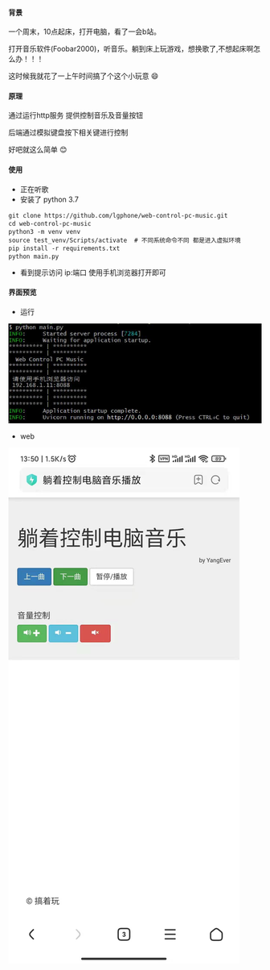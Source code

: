 #### 背景

一个周末，10点起床，打开电脑，看了一会b站。

打开音乐软件(Foobar2000)，听音乐。躺到床上玩游戏，想换歌了,不想起床啊怎么办！！！

这时候我就花了一上午时间搞了个这个小玩意 :smile:

#### 原理
通过运行http服务 提供控制音乐及音量按钮

后端通过模拟键盘按下相关键进行控制

好吧就这么简单  :blush:

#### 使用
* 正在听歌
* 安装了 python 3.7
```shell script
git clone https://github.com/lgphone/web-control-pc-music.git
cd web-control-pc-music
python3 -m venv venv
source test_venv/Scripts/activate  # 不同系统命令不同 都是进入虚拟环境
pip install -r requirements.txt
python main.py
```

* 看到提示访问 ip:端口 使用手机浏览器打开即可

#### 界面预览
* 运行

![](https://github.com/lgphone/web-control-pc-music/blob/main/doc/pics/run.jpg)
* web

![](https://github.com/lgphone/web-control-pc-music/blob/main/doc/pics/web.jpg)